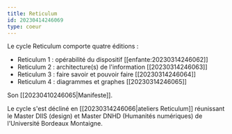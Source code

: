 ```yaml
---
title: Reticulum
id: 20230414246069
type: coeur
---
```


Le cycle Reticulum comporte quatre éditions :

- Reticulum 1 : opérabilité du dispositif [[enfante:20230314246062]]
- Reticulum 2 : architecture(s) de l'information [[20230314246063]]
- Reticulum 3 : faire savoir et pouvoir faire [[20230314246064]]
- Reticulum 4 : diagrammes et graphes [[20230314246065]]

Son [[20230410246065|Manifeste]].

Le cycle s'est décliné en [[20230314246066|ateliers Reticulum]] réunissant le Master DIIS (design) et Master DNHD (Humanités numériques) de l'Université Bordeaux Montaigne.
